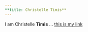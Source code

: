 ```yaml
---
**title: Christelle Timis**
---
```


I am Christelle **Timis** ... [this is my link](https://github.com/christelletimis)

